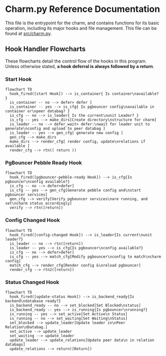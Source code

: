 # Charm.py Reference Documentation

This file is the entrypoint for the charm, and contains functions for its basic operation, including its major hooks and file management. This file can be found at [src/charm.py](../../../src/charm.py).

## Hook Handler Flowcharts

These flowcharts detail the control flow of the hooks in this program. Unless otherwise stated, **a hook deferral is always followed by a return**.

### Start Hook

```mermaid
flowchart TD
  hook_fired([start Hook]) --> is_container{ Is container\navailable? }
  is_container -- no --> defer> defer ]
  is_container -- yes --> is_cfg{ Is pgbouncer config\navailable in container or\npeer databag? }
  is_cfg -- no --> is_leader{ Is the current\nunit Leader? }
  is_cfg -- yes --> make_dirs[Create directory\nstructure for charm]
  is_leader -- no --> defer_wait> defer:\nwait for leader unit to generate\nconfig and upload to peer databag ]
  is_leader -- yes --> gen_cfg[ generate new config ]
  gen_cfg --> make_dirs
  make_dirs --> render_cfg[ render config, update\nrelations if available ]
  render_cfg --> rtn(( return ))
```

### PgBouncer Pebble Ready Hook

```mermaid
flowchart TD
  hook_fired([pgbouncer-pebble-ready Hook]) --> is_cfg{Is pgbouncer\nconfig available?}
  is_cfg -- no --> defer>defer]
  is_cfg -- yes --> gen_cfg[Generate pebble config and\nstart pgbouncer services]
  gen_cfg --> verify[Verify pgbouncer services\nare running, and set\ncharm status accordingly]
  verify --> rtn([return])
```

### Config Changed Hook

```mermaid
flowchart TD
  hook_fired([config-changed Hook]) --> is_leader{Is current\nunit leader?}
  is_leader -- no --> rtn([return])
  is_leader -- yes --> is_cfg{Is pgbouncer\nconfig available?}
  is_cfg -- no --> defer>defer]
  is_cfg -- yes --> match_cfg[Modify pgbouncer\nconfig to match\ncharm config]
  match_cfg --> render_cfg[Render config &\nreload pgbouncer]
  render_cfg --> rtn2([return])
```

### Status Changed Hook

```mermaid
flowchart TD
  hook_fired([update-status Hook]) --> is_backend_ready{Is backend\ndatabase ready?}
  is_backend_ready -- no --> set_blocked[Set Blocked\nstatus]
  is_backend_ready -- yes --> is_running{Is pgbouncer\nrunning?}
  is_running -- yes --> set_active[Set Active\n Status]
  is_running -- no --> set_waiting[Set Waiting\nStatus]
  set_blocked --> update_leader[Update leader in\nPeer Relation\nDatabag.]
  set_active --> update_leader
  set_waiting --> update_leader
  update_leader --> update_relations[Update peer data\n in relation databags]
  update_relations --> return([Return])
```
